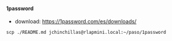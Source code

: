 #### 1password
- download: https://1password.com/es/downloads/

```
scp ./README.md jchinchillas@rlapmini.local:~/paso/1password
```